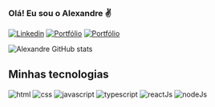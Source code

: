 ### Olá! Eu sou o Alexandre ✌️

[![Linkedin](https://img.shields.io/badge/LinkedIn-0077B5?style=for-the-badge&logo=linkedin&logoColor=white)](https://www.linkedin.com/in/alexandre-gutierry-pereira-nunes-913653224/)
[![Portfólio](https://img.shields.io/badge/Vercel-000000?style=for-the-badge&logo=vercel&logoColor=white)](https://alexandrePort.vercel.com)
[![Portfólio](https://img.shields.io/badge/Stack_Overflow-FE7A16?style=for-the-badge&logo=stack-overflow&logoColor=white)](https://alexandrePort.vercel.com)

![Alexandre GitHub stats](https://github-readme-stats.vercel.app/api?username=gutierry13&show_icons=true&theme=dracula)

## Minhas tecnologias

<div style='display: inline-block;'>
<img align='center' alt='html' src='https://img.shields.io/badge/HTML-239120?style=for-the-badge&logo=html5&logoColor=white'/>
<img align='center' alt='css' src='https://img.shields.io/badge/CSS-239120?&style=for-the-badge&logo=css3&logoColor=white'/>
<img align='center' alt='javascript' src='https://img.shields.io/badge/JavaScript-F7DF1E?style=for-the-badge&logo=javascript&logoColor=black'/>
<img align='center' alt='typescript' src='https://img.shields.io/badge/TypeScript-007ACC?style=for-the-badge&logo=typescript&logoColor=white'/>
<img align='center' alt='reactJs' src='https://img.shields.io/badge/React-20232A?style=for-the-badge&logo=react&logoColor=61DAFB'/>
<img align='center' alt='nodeJs' src='https://img.shields.io/badge/Node.js-43853D?style=for-the-badge&logo=node.js&logoColor=white'/>
</div>
